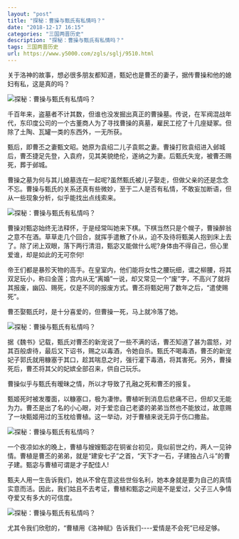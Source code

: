 ```yaml
---
layout: "post"
title: "探秘：曹操与甄氏有私情吗？"
date: "2018-12-17 16:15"
categories: "三国两晋历史"
description: "探秘：曹操与甄氏有私情吗？"
tags: 三国两晋历史
url: https://www.y5000.com/zgls/sglj/9510.html
---
```






关于洛神的故事，想必很多朋友都知道，甄妃也是曹丕的妻子，据传曹操和他的媳妇有私，这是真的吗？

![探秘：曹操与甄氏有私情吗？](/uploads/allimg/170106/6-1F106153114545.JPG)

千百年来，盗墓者不计其数，但谁也没发掘出真正的曹操墓。传说，在军阀混战年代，东印度公司的一个古董商人为了寻找曹操的真墓，雇民工挖了十几座疑冢。但除了土陶、瓦罐一类的东西外，一无所获。

甄后，即曹丕之妻甄文昭。她原为袁绍二儿子袁熙之妻。曹操打败袁绍进入邺城后，曹丕捷足先登，入袁府，见其美貌绝伦，遂纳之为妻。后甄氏失宠，被曹丕赐死，葬于邺城。

曹操之墓为何与其儿媳墓连在一起呢?虽然甄氏被儿子娶走，但做父亲的还是念念不忘。曹操与甄氏的关系还真有些微妙，至于二人是否有私情，不敢妄加断语，但从一些现象分析，似乎能找出点线索来。

![探秘：曹操与甄氏有私情吗？](/uploads/allimg/170106/6-1F106153341254.JPG)

曹操对甄宓始终无法释怀，于是经常叫她来下棋。下棋当然只是个幌子，曹操醉翁之意不在酒。草草走几个回合，就挥手遣散了仆从，迫不及待将甄美人抱到床上去了。除了闭上双眼，落下两行清泪，甄宓又能做什么呢?身体由不得自己，但心里爱谁，却是如此的无可奈何!

帝王们都是暴殄天物的高手。在皇室内，他们能将女性之腰玩细，谓之柳腰，将其双足玩小，称曰金莲；宫内从无“离婚”一说，却又常见一个“废”字，不高兴了就将其报废，幽囚、赐死，仅是不同的报废方式。曹丕将甄妃用了数年之后，“遣使赐死”。

曹丕娶甄氏时，是十分喜爱的，但曹操一死，马上就冷落了她。

![探秘：曹操与甄氏有私情吗？](/uploads/allimg/170106/6-1F106153435J5.JPG)

据《魏书》记载，甄氏对曹丕的新宠说了一些不满的话，曹丕知道了甚为震怒，对其百般虐待，最后又下诏书，赐之以毒酒，令她自杀。甄氏不喝毒酒，曹丕的新宠妃子郭氏就用糠塞于其口，趁其喘息之时，强行灌下毒酒，将其害死。另外，曹操死后，曹丕将其父的妃嫔全部召来，供自己玩乐。

曹操似乎与甄氏有暧昧之情，所以才导致了孔融之死和曹丕的报复。

甄姬死时被发覆面，以糠塞口，极为凄惨。曹植听到消息后悲痛不已，但却又无能为力。曹丕是出了名的小心眼，对于爱恋自己老婆的弟弟当然也不能放过，故意赐了一块甄姬用过的玉枕给曹植。这一举动，对于曹植来说无异于伤口撒盐。

![探秘：曹操与甄氏有私情吗？](/uploads/allimg/170106/6-1F106153501L9.JPG)

一个夜凉如水的晚上，曹植与嫂嫂甄宓在铜雀台初见，竟似前世之约，两人一见钟情。曹植是曹丕的弟弟，就是“建安七子”之首，“天下才一石，子建独占八斗”的曹子建。甄宓与曹植可谓是才子配佳人!

甄夫人用一生告诉我们，她从不曾在意这些世俗名利，她本身就是要为自己的真情实意而活。因此，我们姑且不去考证，曹植和甄宓之间是不是爱过，父子三人争情夺爱又有多大的可信度。

![探秘：曹操与甄氏有私情吗？](/uploads/allimg/170106/6-1F10615354M58.JPG)

尤其令我们欣慰的，“曹植用《洛神赋》告诉我们----爱情是不会死”已经足够。
